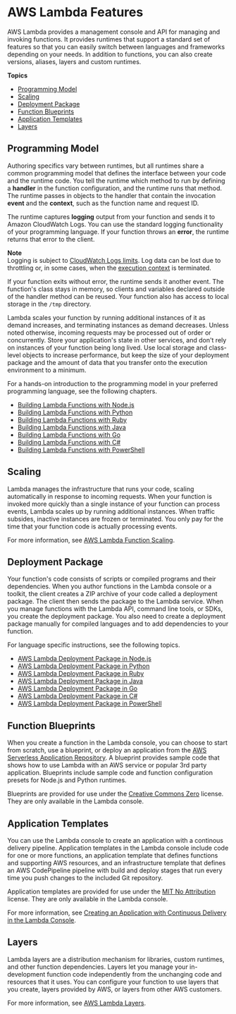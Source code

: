 # AWS Lambda Features<a name="gettingstarted-features"></a>

AWS Lambda provides a management console and API for managing and invoking functions\. It provides runtimes that support a standard set of features so that you can easily switch between languages and frameworks depending on your needs\. In addition to functions, you can also create versions, aliases, layers and custom runtimes\.

**Topics**
+ [Programming Model](#gettingstarted-features-programmingmodel)
+ [Scaling](#gettingstarted-features-scaling)
+ [Deployment Package](#gettingstarted-features-package)
+ [Function Blueprints](#gettingstarted-features-blueprints)
+ [Application Templates](#gettingstarted-features-templates)
+ [Layers](#gettingstarted-features-layers)

## Programming Model<a name="gettingstarted-features-programmingmodel"></a>

Authoring specifics vary between runtimes, but all runtimes share a common programming model that defines the interface between your code and the runtime code\. You tell the runtime which method to run by defining a **handler** in the function configuration, and the runtime runs that method\. The runtime passes in objects to the handler that contain the invocation **event** and the **context**, such as the function name and request ID\.

The runtime captures **logging** output from your function and sends it to Amazon CloudWatch Logs\. You can use the standard logging functionality of your programming language\. If your function throws an **error**, the runtime returns that error to the client\.

**Note**  
Logging is subject to [CloudWatch Logs limits](https://docs.aws.amazon.com/AmazonCloudWatch/latest/logs/cloudwatch_limits_cwl.html)\. Log data can be lost due to throttling or, in some cases, when the [execution context](running-lambda-code.md) is terminated\.

If your function exits without error, the runtime sends it another event\. The function's class stays in memory, so clients and variables declared outside of the handler method can be reused\. Your function also has access to local storage in the `/tmp` directory\.

Lambda scales your function by running additional instances of it as demand increases, and terminating instances as demand decreases\. Unless noted otherwise, incoming requests may be processed out of order or concurrently\. Store your application's state in other services, and don't rely on instances of your function being long lived\. Use local storage and class\-level objects to increase performance, but keep the size of your deployment package and the amount of data that you transfer onto the execution environment to a minimum\.

For a hands\-on introduction to the programming model in your preferred programming language, see the following chapters\.
+ [Building Lambda Functions with Node\.js](programming-model.md)
+ [Building Lambda Functions with Python](python-programming-model.md)
+ [Building Lambda Functions with Ruby](lambda-ruby.md)
+ [Building Lambda Functions with Java](java-programming-model.md)
+ [Building Lambda Functions with Go](go-programming-model.md)
+ [Building Lambda Functions with C\#](dotnet-programming-model.md)
+ [Building Lambda Functions with PowerShell](powershell-programming-model.md)

## Scaling<a name="gettingstarted-features-scaling"></a>

Lambda manages the infrastructure that runs your code, scaling automatically in response to incoming requests\. When your function is invoked more quickly than a single instance of your function can process events, Lambda scales up by running additional instances\. When traffic subsides, inactive instances are frozen or terminated\. You only pay for the time that your function code is actually processing events\.

For more information, see [AWS Lambda Function Scaling](scaling.md)\.

## Deployment Package<a name="gettingstarted-features-package"></a>

Your function's code consists of scripts or compiled programs and their dependencies\. When you author functions in the Lambda console or a toolkit, the client creates a ZIP archive of your code called a deployment package\. The client then sends the package to the Lambda service\. When you manage functions with the Lambda API, command line tools, or SDKs, you create the deployment package\. You also need to create a deployment package manually for compiled languages and to add dependencies to your function\.

For language specific instructions, see the following topics\.
+  [AWS Lambda Deployment Package in Node\.js](nodejs-create-deployment-pkg.md) 
+  [AWS Lambda Deployment Package in Python](lambda-python-how-to-create-deployment-package.md) 
+  [AWS Lambda Deployment Package in Ruby](ruby-package.md) 
+  [AWS Lambda Deployment Package in Java](lambda-java-how-to-create-deployment-package.md) 
+  [AWS Lambda Deployment Package in Go](lambda-go-how-to-create-deployment-package.md) 
+  [AWS Lambda Deployment Package in C\#](lambda-dotnet-how-to-create-deployment-package.md) 
+  [AWS Lambda Deployment Package in PowerShell](lambda-powershell-how-to-create-deployment-package.md) 

## Function Blueprints<a name="gettingstarted-features-blueprints"></a>

When you create a function in the Lambda console, you can choose to start from scratch, use a blueprint, or deploy an application from the [AWS Serverless Application Repository](https://docs.aws.amazon.com/serverlessrepo/latest/devguide/what-is-serverlessrepo.html)\. A blueprint provides sample code that shows how to use Lambda with an AWS service or popular 3rd party application\. Blueprints include sample code and function configuration presets for Node\.js and Python runtimes\.

Blueprints are provided for use under the [Creative Commons Zero](https://spdx.org/licenses/CC0-1.0.html) license\. They are only available in the Lambda console\.

## Application Templates<a name="gettingstarted-features-templates"></a>

You can use the Lambda console to create an application with a continous delivery pipeline\. Application templates in the Lambda console include code for one or more functions, an application template that defines functions and supporting AWS resources, and an infrastructure template that defines an AWS CodePipeline pipeline with build and deploy stages that run every time you push changes to the included Git repository\.

Application templates are provided for use under the [MIT No Attribution](https://spdx.org/licenses/MIT-0.html) license\. They are only available in the Lambda console\.

For more information, see [Creating an Application with Continuous Delivery in the Lambda Console](applications-tutorial.md)\.

## Layers<a name="gettingstarted-features-layers"></a>

Lambda layers are a distribution mechanism for libraries, custom runtimes, and other function dependencies\. Layers let you manage your in\-development function code independently from the unchanging code and resources that it uses\. You can configure your function to use layers that you create, layers provided by AWS, or layers from other AWS customers\.

For more information, see [AWS Lambda Layers](configuration-layers.md)\.